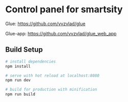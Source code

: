 # Control panel for smartsity

Glue: https://github.com/vvzvlad/glue

Glue-app: https://github.com/vvzvlad/glue_web_app

## Build Setup

``` bash
# install dependencies
npm install

# serve with hot reload at localhost:8080
npm run dev

# build for production with minification
npm run build
```
